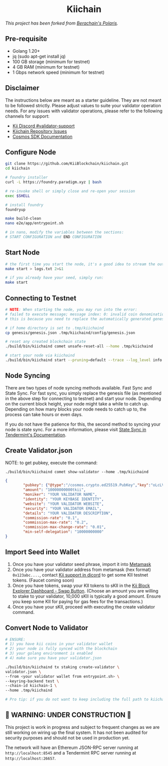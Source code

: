 <h1 align="center"> Kiichain </h1>

*This project has been forked from [Berachain's Polaris](https://github.com/berachain/polaris).*


## Pre-requisite

- Golang 1.20+
- jq (sudo apt-get install jq)
- 100 GB storage (minimum for testnet)
- 4 GB RAM (minimum for testnet)
- 1 Gbps network speed (minimum for testnet)

## Disclaimer

The instructions below are meant as a starter guideline.  They are not meant to be followed strictly.  Please adjust values to suite your validator operation needs.  For any issues with validator operations, please refer to the following channels for support:

- [Kii Discord #validator-support](https://discord.com/invite/fUcfeYYtVF)
- [Kiichain Repository Issues](https://github.com/KiiBlockchain/kiichain/issues)
- [Cosmos SDK Documentation](https://docs.cosmos.network/v0.50/learn)

## Configure Node
   ```sh
   git clone https://github.com/KiiBlockchain/kiichain.git
   cd kiichain

   # foundry installer
   curl -L https://foundry.paradigm.xyz | bash

   # re-invoke shell or simply close and re-open your session
   exec $SHELL

   # install foundry
   foundryup

   make build-clean
   nano e2e/app/entrypoint.sh

   # in nano, modify the variables between the sections:
   # START CONFIGURATION and END CONFIGURATION
   ```

## Start Node
   ```sh
   # the first time you start the node, it's a good idea to stream the output into a file (like logs.txt in this case).  You will need to find the seed phrase of your validator account in this log file.  You can find this easily by searching the output: **Important**
   make start > logs.txt 2>&1

   # if you already have your seed, simply run:
   make start
   ```

## Connecting to Testnet
   ```sh
   # NOTE: When starting the node, you may run into the error:
   # failed to execute message; message index: 0: invalid coin denomination: got tkii, expected stake: invalid request
   # this is because you need to replace the automatically generated genesis file with the genesis file in the repo:

   # if home directory is set to .tmp/kiichaind
   cp genesis/genesis.json .tmp/kiichaind/config/genesis.json

   # reset any created blockchain state
   ./build/bin/kiichaind comet unsafe-reset-all --home .tmp/kiichaind

   # start your node via kiichaind
   ./build/bin/kiichaind start --pruning=default --trace --log_level info --api.enabled-unsafe-cors --api.enable --api.swagger --minimum-gas-prices=1tkii --home .tmp/kiichaind
   ```

## Node Syncing
There are two types of node syncing methods available.  Fast Sync and State Sync.  For fast sync, you simply replace the genesis file (as mentioned in the above step for connecting to testnet) and start your node.  Depending on the current block height, your node might take a while to catch up.  Depending on how many blocks your node needs to catch up to, the process can take hours or even days.

If you do not have the patience for this, the second method to syncing your node is state sync.  For a more information, please visit [State Sync in Tendermint's Documentation](https://docs.tendermint.com/v0.34/tendermint-core/state-sync.html).

## Create Validator.json
NOTE: to get pubkey, execute the command:
```
./build/bin/kiichaind comet show-validator --home .tmp/kiichaind
```
```json
{
        "pubkey": {"@type":"/cosmos.crypto.ed25519.PubKey","key":"oLcLVnW/sNgmH/1i21XaArJmOhFgDLVoVhi9u9Ox6vo="}, //change this pubkey object with your pubkey from the command above
        "amount": "10000000000tkii",
        "moniker": "YOUR VALIDATOR NAME",
        "identity": "YOUR KEYBASE IDENTITY",
        "website": "YOUR VALIDATOR WEBSITE",
        "security": "YOUR VALIDATOR EMAIL",
        "details": "YOUR VALIDATOR DESCRIPTION",
        "commission-rate": "0.1",
        "commission-max-rate": "0.2",
        "commission-max-change-rate": "0.01",
        "min-self-delegation": "10000000000"
}
```

## Import Seed into Wallet
1) Once you have your validator seed phrase, import it into [Metamask](https://metamask.io/download/)
2) Once you have your validator address from metamask (hex format) `0x123abc....`, contact [Kii support in dicord](https://discord.com/invite/fUcfeYYtVF) to get some KII testnet tokens. (Faucet coming soon)
3) Once you have tokens, swap your KII tokens to sKII in the [Kii Block Explorer Dashboard - Swap Button](https://app.kiiglobal.io/kiichain/dashboard). (Choose an amount you are willing to stake to your validator, 10,000 sKII is typically a good amount.  Ensure you keep some KII for paying for gas fees for the transactions.)
4) Once you have your sKII, proceed with executing the create validator command.

## Convert Node to Validator
   ```sh
   # ENSURE: 
   # 1) you have kii coins in your validator wallet
   # 2) your node is fully synced with the blockchain
   # 3) your golang environment is enabled
   # 4) make sure you have your validator.json

   ./build/bin/kiichaind tx staking create-validator \
  validator.json \
  --from <your validator wallet from entrypoint.sh> \
  --keyring-backend test \
  --chain-id kiichain-1 \
  --home .tmp/kiichaind

   # Pro tip: if you do not want to keep including the full path to kiichaind, consider creating a symlink for it
   ```

## 🚧 WARNING: UNDER CONSTRUCTION 🚧

This project is work in progress and subject to frequent changes as we are still working on wiring up the final system.
It has not been audited for security purposes and should not be used in production yet.

The network will have an Ethereum JSON-RPC server running at `http://localhost:8545` and a Tendermint RPC server running at `http://localhost:26657`.
